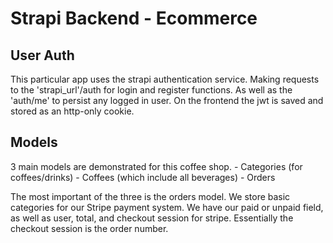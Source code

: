# Strapi Backend - Ecommerce

## User Auth

This particular app uses the strapi authentication service. Making requests to the 'strapi_url'/auth for login and register functions. As well as the 'auth/me' to persist any logged in user. On the frontend the jwt is saved and stored as an http-only cookie.

## Models

3 main models are demonstrated for this coffee shop. - Categories (for coffees/drinks) - Coffees (which include all beverages) - Orders

The most important of the three is the orders model. We store basic categories for our Stripe payment system. We have our paid or unpaid field, as well as user, total, and checkout session for stripe. Essentially the checkout session is the order number.
